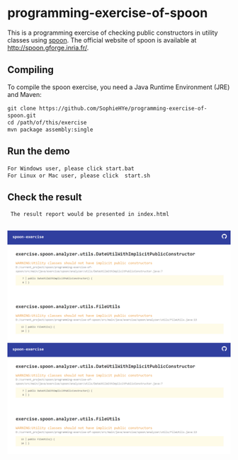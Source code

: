 # programming-exercise-of-spoon
This is a programming exercise of checking public constructors in utility classes using [spoon](https://github.com/INRIA/spoon).
The official website of spoon is available at <http://spoon.gforge.inria.fr/>. 

## Compiling

To compile the spoon exercise, you need a Java Runtime Environment (JRE) and Maven:

```
git clone https://github.com/SophieHYe/programming-exercise-of-spoon.git
cd /path/of/this/exercise
mvn package assembly:single

```
## Run the demo

```
For Windows user, please click start.bat
For Linux or Mac user, please click  start.sh
```

## Check the result

```
 The result report would be presented in index.html
 
```
![image](https://github.com/SophieHYe/programming-exercise-of-spoon/blob/master/result_screenshot.png)
![Alt text](https://github.com/SophieHYe/programming-exercise-of-spoon/blob/master/result_screenshot.png)
